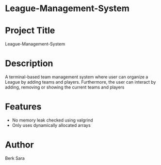# League-Management-System

# Project Title
League-Management-System

# Description
A terminal-based team management system where user can organize a League by adding teams and players. Furthermore, the user can interact by adding, removing or showing the current teams and players 

# Features
* No memory leak checked using valgrind
* Only uses dynamically allocated arrays 

# Author
Berk Sara

